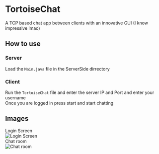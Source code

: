 # TortoiseChat
A TCP based chat app between clients with an innovative GUI (I know impressive lmao)
## How to use
### Server
Load the `Main.java` file in the ServerSide dirrectory
### Client
Run the `TortoiseChat` file and enter the server IP and Port and enter your username <br>
Once you are logged in press start and start chatting
## Images
Login Screen <br>
![Login Screen](https://imgur.com/a/UNWYewu) <br>
Chat room <br>
![Chat room](https://imgur.com/a/I3DKP2S)
